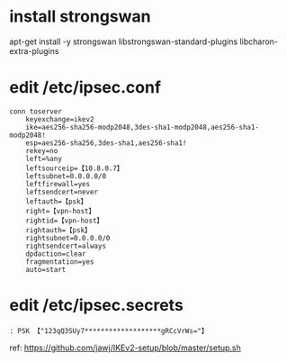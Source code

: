 

# install strongswan

apt-get install -y strongswan libstrongswan-standard-plugins libcharon-extra-plugins

# edit /etc/ipsec.conf


```
conn toserver  
    keyexchange=ikev2  
    ike=aes256-sha256-modp2048,3des-sha1-modp2048,aes256-sha1-modp2048!  
    esp=aes256-sha256,3des-sha1,aes256-sha1!  
    rekey=no  
    left=%any  
    leftsourceip=【10.8.0.7】
    leftsubnet=0.0.0.0/0  
    leftfirewall=yes  
    leftsendcert=never  
    leftauth=【psk】
    right=【vpn-host】
    rightid=【vpn-host】
    rightauth=【psk】
    rightsubnet=0.0.0.0/0  
    rightsendcert=always  
    dpdaction=clear  
    fragmentation=yes  
    auto=start   

```

# edit /etc/ipsec.secrets

```
: PSK 【"123qQ3SUy7*******************gRCcVrWs="】
```

ref: https://github.com/jawj/IKEv2-setup/blob/master/setup.sh
